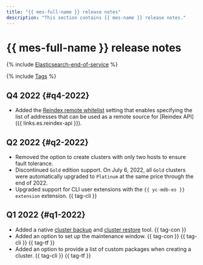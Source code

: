 ```yaml
---
title: "{{ mes-full-name }} release notes"
description: "This section contains {{ mes-name }} release notes."
---
```


# {{ mes-full-name }} release notes

{% include [Elasticsearch-end-of-service](../_includes/mdb/mes/note-end-of-service.md) %}

{% include [Tags](../_includes/mdb/release-notes-tags.md) %}

## Q4 2022 {#q4-2022}

* Added the [Reindex remote whitelist](concepts/settings-list.md#setting-reindex-remote-whitelist) setting that enables specifying the list of addresses that can be used as a remote source for [Reindex API]({{ links.es.reindex-api }}).

## Q2 2022 {#q2-2022}

* Removed the option to create clusters with only two hosts to ensure fault tolerance.
* Discontinued `Gold` edition support. On July 6, 2022, all `Gold` clusters were automatically upgraded to `Platinum` at the same price through the end of 2022.
* Upgraded support for CLI user extensions with the `{{ yc-mdb-es }} extension` extension. {{ tag-cli }}

## Q1 2022 {#q1-2022}

* Added a native [cluster backup](concepts/backup.md) and [cluster restore](operations/cluster-backups.md#restore) tool. {{ tag-con }}
* Added an option to set up the maintenance window. {{ tag-con }} {{ tag-cli }} {{ tag-tf }} 
* Added an option to provide a list of custom packages when creating a cluster. {{ tag-cli }} {{ tag-tf }}
